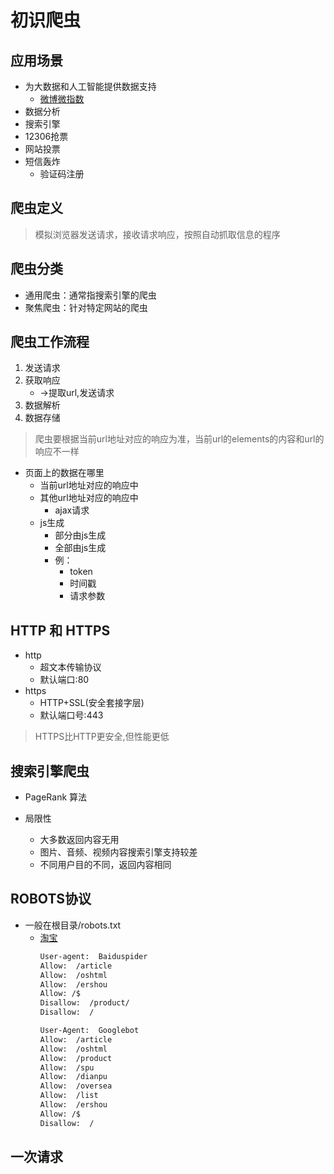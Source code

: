 # 初识爬虫

## 应用场景

- 为大数据和人工智能提供数据支持
    - [微博微指数](https://data.weibo.com/index)
- 数据分析
- 搜索引擎
- 12306抢票
- 网站投票
- 短信轰炸
    - 验证码注册

## 爬虫定义

> 模拟浏览器发送请求，接收请求响应，按照自动抓取信息的程序

## 爬虫分类

- 通用爬虫：通常指搜索引擎的爬虫
- 聚焦爬虫：针对特定网站的爬虫


## 爬虫工作流程

1. 发送请求
2. 获取响应
    - ->提取url,发送请求
3. 数据解析
4. 数据存储

> 爬虫要根据当前url地址对应的响应为准，当前url的elements的内容和url的响应不一样

- 页面上的数据在哪里
    - 当前url地址对应的响应中
    - 其他url地址对应的响应中
        - ajax请求
    - js生成
        - 部分由js生成
        - 全部由js生成
        - 例：
            - token
            - 时间戳
            - 请求参数

## HTTP 和 HTTPS
- http
    - 超文本传输协议
    - 默认端口:80
- https
    - HTTP+SSL(安全套接字层)
    - 默认端口号:443

> HTTPS比HTTP更安全,但性能更低

## 搜索引擎爬虫

- PageRank 算法

- 局限性
    - 大多数返回内容无用
    - 图片、音频、视频内容搜索引擎支持较差
    - 不同用户目的不同，返回内容相同

## ROBOTS协议

- 一般在根目录/robots.txt
    - [淘宝](https://www.taobao.com/robots.txt)
        ``` html
        User-agent:  Baiduspider
        Allow:  /article
        Allow:  /oshtml
        Allow:  /ershou
        Allow: /$
        Disallow:  /product/
        Disallow:  /

        User-Agent:  Googlebot
        Allow:  /article
        Allow:  /oshtml
        Allow:  /product
        Allow:  /spu
        Allow:  /dianpu
        Allow:  /oversea
        Allow:  /list
        Allow:  /ershou
        Allow: /$
        Disallow:  /
        ```

## 一次请求


<Valine></Valine>